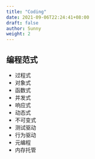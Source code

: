 ```yaml
---
title: "Coding"
date: 2021-09-06T22:24:41+08:00
draft: false
author: Sunny
weight: 2
---
```


## 编程范式

- 过程式
- 对象式
- 函数式
- 并发式
- 响应式
- 动态式
- 不可变式
- 测试驱动
- 行为驱动
- 元编程
- 内存托管